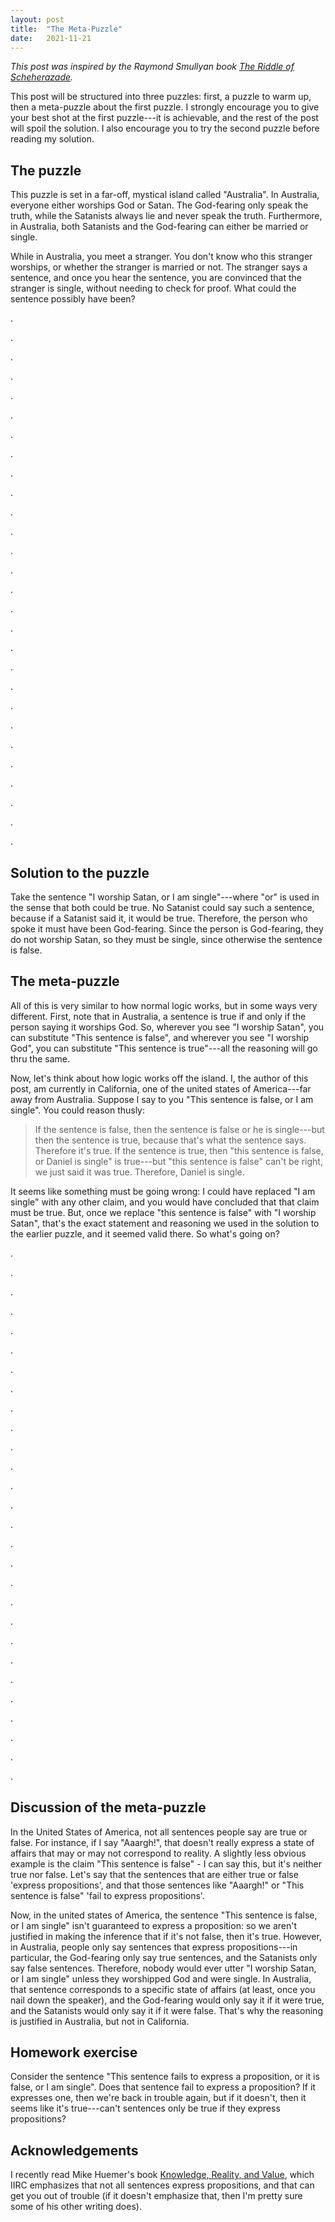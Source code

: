```yaml
---
layout: post
title:  "The Meta-Puzzle"
date:   2021-11-21
---
```


_This post was inspired by the Raymond Smullyan book [The Riddle of Scheherazade](https://www.penguinrandomhouse.com/books/169727/the-riddle-of-scheherazade-by-raymond-smullyan/)._

This post will be structured into three puzzles: first, a puzzle to warm up, then a meta-puzzle about the first puzzle. I strongly encourage you to give your best shot at the first puzzle---it is achievable, and the rest of the post will spoil the solution. I also encourage you to try the second puzzle before reading my solution.

## The puzzle

This puzzle is set in a far-off, mystical island called "Australia". In Australia, everyone either worships God or Satan. The God-fearing only speak the truth, while the Satanists always lie and never speak the truth. Furthermore, in Australia, both Satanists and the God-fearing can either be married or single.

While in Australia, you meet a stranger. You don't know who this stranger worships, or whether the stranger is married or not. The stranger says a sentence, and once you hear the sentence, you are convinced that the stranger is single, without needing to check for proof. What could the sentence possibly have been?

.

.

.

.

.

.

.

.

.

.

.

.

.

.

.

.

.

.

.

.

.

.

.

.

.

.

.

.

## Solution to the puzzle

Take the sentence "I worship Satan, or I am single"---where "or" is used in the sense that both could be true. No Satanist could say such a sentence, because if a Satanist said it, it would be true. Therefore, the person who spoke it must have been God-fearing. Since the person is God-fearing, they do not worship Satan, so they must be single, since otherwise the sentence is false.

## The meta-puzzle

All of this is very similar to how normal logic works, but in some ways very different. First, note that in Australia, a sentence is true if and only if the person saying it worships God. So, wherever you see "I worship Satan", you can substitute "This sentence is false", and wherever you see "I worship God", you can substitute "This sentence is true"---all the reasoning will go thru the same.

Now, let's think about how logic works off the island. I, the author of this post, am currently in California, one of the united states of America---far away from Australia. Suppose I say to you "This sentence is false, or I am single". You could reason thusly:

> If the sentence is false, then the sentence is false or he is single---but then the sentence is true, because that's what the sentence says. Therefore it's true. If the sentence is true, then "this sentence is false, or Daniel is single" is true---but "this sentence is false" can't be right, we just said it was true. Therefore, Daniel is single. 

It seems like something must be going wrong: I could have replaced "I am single" with any other claim, and you would have concluded that that claim must be true. But, once we replace "this sentence is false" with "I worship Satan", that's the exact statement and reasoning we used in the solution to the earlier puzzle, and it seemed valid there. So what's going on?

.

.

.

.

.

.

.

.

.

.

.

.

.

.

.

.

.

.

.

.

.

.

.

.

.

.

.

.

## Discussion of the meta-puzzle

In the United States of America, not all sentences people say are true or false. For instance, if I say "Aaargh!", that doesn't really express a state of affairs that may or may not correspond to reality. A slightly less obvious example is the claim "This sentence is false" - I can say this, but it's neither true nor false. Let's say that the sentences that are either true or false 'express propositions', and that those sentences like "Aaargh!" or "This sentence is false" 'fail to express propositions'.

Now, in the united states of America, the sentence "This sentence is false, or I am single" isn't guaranteed to express a proposition: so we aren't justified in making the inference that if it's not false, then it's true. However, in Australia, people only say sentences that express propositions---in particular, the God-fearing only say true sentences, and the Satanists only say false sentences. Therefore, nobody would ever utter "I worship Satan, or I am single" unless they worshipped God and were single. In Australia, that sentence corresponds to a specific state of affairs (at least, once you nail down the speaker), and the God-fearing would only say it if it were true, and the Satanists would only say it if it were false. That's why the reasoning is justified in Australia, but not in California.

## Homework exercise

Consider the sentence "This sentence fails to express a proposition, or it is false, or I am single". Does that sentence fail to express a proposition? If it expresses one, then we're back in trouble again, but if it doesn't, then it seems like it's true---can't sentences only be true if they express propositions?

## Acknowledgements

I recently read Mike Huemer's book [Knowledge, Reality, and Value](https://www.amazon.com/dp/B0916MZT8Z/ref=dp-kindle-redirect?_encoding=UTF8&btkr=1), which IIRC emphasizes that not all sentences express propositions, and that can get you out of trouble (if it doesn't emphasize that, then I'm pretty sure some of his other writing does).
